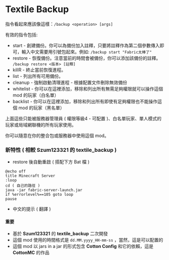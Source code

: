# Textile Backup

指令看起來應該像這樣：`/backup <operation> [args]`

有效的指令包括: 

 * start - 創建備份。你可以為備份加入註釋，只要將註釋作為第二個參數傳入即可，輸入中文需要用引號包起來。例如: `/backup start "Fabric太棒了"`
 * restore - 恢復備份。注意當前的時間會被備份，你可以添加該備份的註釋。 `/backup restore <版本> [註釋]`
 * killR - 終止當前恢復進程。
 * list - 列出所有可用備份。
 * cleanup - 強制啟動清理進程 - 根據配置文件刪除無效備份
 * whitelist - 你可以在這裡添加，移除和列出所有無需足夠權限就可以操作這個 mod 的玩家（白名單）
 * backlist - 你可以在這裡添加，移除和列出所有即使有足夠權限也不能操作這個 mod 的玩家（黑名單）
 
上面這些只能被服務器管理員 ( 權限等級4 - 可配置 )、白名單玩家、單人模式的玩家或局域網聯機的所有玩家使用。

你可以隨意在你的整合包或服務器中使用這個 mod。

### 新特性 ( 相較 **Szum123321** 的 **textile_backup** )
* restore 後自動重啟 ( 搭配下方 Bat 檔 )
```
@echo off
title Minecraft Server
:loop
cd ( 自己的路徑 )
java -jar fabric-server-launch.jar
if %errorlevel%==105 goto loop
pause
```
* 中文的提示 ( 翻譯 )

#### 重要
* 基於 **Szum123321** 的 **textile_backup** 二次開發
* 這個 mod 使用的時間格式是 `dd.MM.yyyy_HH-mm-ss` ，當然，這是可以配置的
* 這個 mod 以 jars in a jar 的形式包含 **Cotton Config** 和它的依賴，這是 **CottonMC** 的作品
